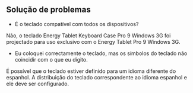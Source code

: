 ## Solução de problemas 

* É o teclado compatível com todos os dispositivos? 

Não, o teclado Energy Tablet Keyboard Case Pro 9 Windows 3G foi projectado para uso exclusivo com o Energy Tablet Pro 9 Windows 3G.

* Eu coloquei correctamente o teclado, mas os símbolos do teclado não coincidir com o que eu digito.

É possível que o teclado estiver definido para um idioma diferente do espanhol. A distribuição do teclado correspondente ao idioma espanhol e ele deve ser configurado.

